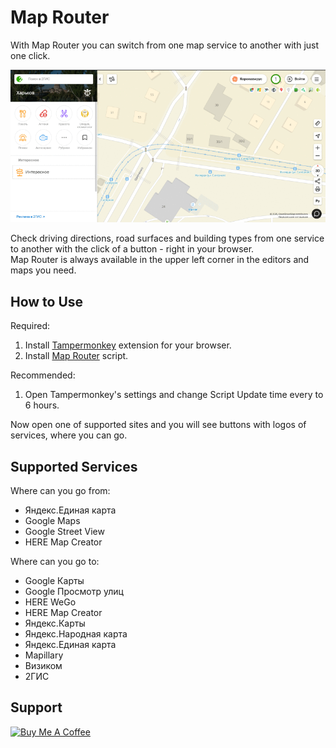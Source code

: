 # Map Router

With Map Router you can switch from one map service to another with just one click.

![Map Router Demo](https://raw.githubusercontent.com/vchkhr/map-router/main/img/demo.gif)

Check driving directions, road surfaces and building types from one service to another with the click of a button - right in your browser.\
Map Router is always available in the upper left corner in the editors and maps you need.

## How to Use
Required:
1. Install [Tampermonkey](https://www.tampermonkey.net/) extension for your browser.
2. Install [Map Router](https://raw.githubusercontent.com/vchkhr/map-router/main/map-router.user.js) script.

Recommended:
1. Open Tampermonkey's settings and change Script Update time every to 6 hours.

Now open one of supported sites and you will see buttons with logos of services, where you can go.

## Supported Services
Where can you go from:
* Яндекс.Единая карта
* Google Maps
* Google Street View
* HERE Map Creator

Where can you go to:
* Google Карты
* Google Просмотр улиц
* HERE WeGo
* HERE Map Creator
* Яндекс.Карты
* Яндекс.Народная карта
* Яндекс.Единая карта
* Mapillary
* Визиком
* 2ГИС

## Support
<a href="https://www.buymeacoffee.com/vchkhr" target="_blank"><img src="https://cdn.buymeacoffee.com/buttons/v2/default-yellow.png" alt="Buy Me A Coffee" height="60px" width="217px"></a>
